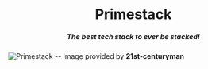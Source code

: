 <div align="center">

# Primestack
##### The best tech stack to ever be stacked!
</div>

![Primestack](https://user-images.githubusercontent.com/60197499/215845158-8870221b-6491-4243-bae5-4e7abc409d95.png)
-- image provided by **21st-centuryman**

